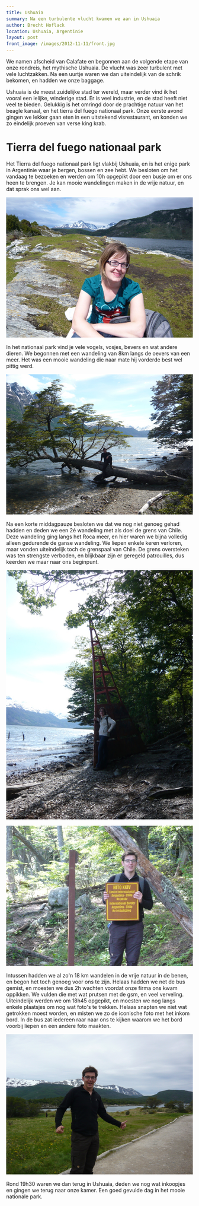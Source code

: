 ```yaml
---
title: Ushuaia
summary: Na een turbulente vlucht kwamen we aan in Ushuaia
author: Brecht Hoflack
location: Ushuaia, Argentinie
layout: post
front_image: /images/2012-11-11/front.jpg
---
```

We namen afscheid van Calafate en begonnen aan de volgende etape van onze rondreis,  het mythische Ushuaia.  De vlucht was zeer turbulent met vele luchtzakken.  Na een uurtje waren we dan uiteindelijk van de schrik bekomen,  en hadden we onze baggage.

Ushuaia is de meest zuidelijke stad ter wereld,  maar verder vind ik het vooral een lelijke,  winderige stad.  Er is veel industrie,  en de stad heeft niet veel te bieden.  Gelukkig is het omringd door de prachtige natuur van het beagle kanaal, en het tierra del fuego nationaal park.  Onze eerste avond gingen we lekker gaan eten in een uitstekend visrestaurant,  en konden we zo eindelijk proeven van verse king krab.

# Tierra del fuego nationaal park #
Het Tierra del fuego nationaal park ligt vlakbij Ushuaia,  en is het enige park in Argentinie waar je bergen,  bossen en zee hebt.  We besloten om het vandaag te bezoeken en werden om 10h opgepikt door een busje om er ons heen te brengen.  Je kan mooie wandelingen maken in de vrije natuur,  en dat sprak ons wel aan.

![Mieke](/images/2012-11-11/P1050311.JPG)

In het nationaal park vind je vele vogels,  vosjes,  bevers en wat andere dieren.  We begonnen met een wandeling van 8km langs de oevers van een meer.  Het was een mooie wandeling die naar mate hij vorderde best wel pittig werd.  

![Brecht](/images/2012-11-11/P1050318.JPG)

Na een korte middagpauze besloten we dat we nog niet genoeg gehad hadden en deden we een 2é wandeling met als doel de grens van Chile.  Deze wandeling ging langs het Roca meer,  en hier waren we bijna volledig alleen gedurende de ganse wandeling.  We liepen enkele keren verloren,  maar vonden uiteindelijk toch de grenspaal van Chile.  De grens oversteken was ten strengste verboden,  en blijkbaar zijn er geregeld patrouilles,  dus keerden we maar naar ons beginpunt.  

![Mieke aan de grens](/images/2012-11-11/P1050320.JPG)

![Brecht aan de grens](/images/2012-11-11/P1050324.JPG)

Intussen hadden we al zo'n 18 km wandelen in de vrije natuur in de benen,  en begon het toch genoeg voor ons te zijn.  Helaas hadden we net de bus gemist,  en moesten we dus 2h wachten voordat onze firma ons kwam oppikken.  We vulden die met wat prutsen met de gsm,  en veel verveling.  Uiteindelijk werden we om 18h45 opgepikt,  en moesten we nog langs enkele plaatsjes om nog wat foto's te trekken.  Helaas snapten we niet wat getrokken moest worden,  en misten we zo de iconische foto met het inkom bord.  In de bus zat iedereen raar naar ons te kijken waarom we het bord voorbij liepen en een andere foto maakten.

![Verkeerde verplichte foto](/images/2012-11-11/P1050336.JPG)

Rond 19h30 waren we dan terug in Ushuaia,  deden we nog wat inkoopjes en gingen we terug naar onze kamer.  Een goed gevulde dag in het mooie nationale park.
